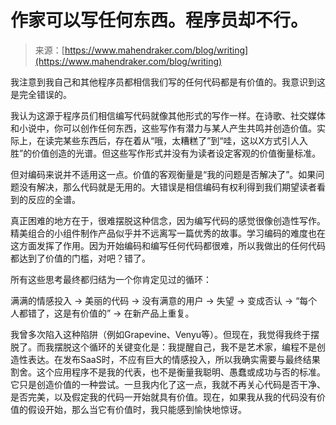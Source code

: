 <!--yml

category: 未分类

date: 2024-05-27 14:34:06

-->

# 作家可以写任何东西。程序员却不行。

> 来源：[https://www.mahendraker.com/blog/writing](https://www.mahendraker.com/blog/writing)

<main class="space-y-4 text-base text-zinc-400">

我注意到我自己和其他程序员都相信我们写的任何代码都是有价值的。我意识到这是完全错误的。

我认为这源于程序员们相信编写代码就像其他形式的写作一样。在诗歌、社交媒体和小说中，你可以创作任何东西，这些写作有潜力与某人产生共鸣并创造价值。实际上，在读完某些东西后，存在着从“哦，太糟糕了”到“哇，这以X方式引人入胜”的价值创造的光谱。但这些写作形式并没有为读者设定客观的价值衡量标准。

但对编码来说并不适用这一点。价值的客观衡量是“我的问题是否解决了”。如果问题没有解决，那么代码就是无用的。大错误是相信编码有权利得到我们期望读者看到的反应的全谱。

真正困难的地方在于，很难摆脱这种信念，因为编写代码的感觉很像创造性写作。精美组合的小组件制作产品似乎并不远离写一篇优秀的故事。学习编码的难度也在这方面发挥了作用。因为开始编码和编写任何代码都很难，所以我做出的任何代码都达到了价值的门槛，对吧？错了。

所有这些思考最终都归结为一个你肯定见过的循环：

满满的情感投入 → 美丽的代码 → 没有满意的用户 → 失望 → 变成否认 → “每个人都错了，这是有价值的” → 在新产品上重复。

我曾多次陷入这种陷阱（例如Grapevine、Venyu等）。但现在，我觉得我终于摆脱了。而我摆脱这个循环的关键变化是：我提醒自己，我不是艺术家，编程不是创造性表达。在发布SaaS时，不应有巨大的情感投入，所以我确实需要与最终结果割舍。这个应用程序不是我的代表，也不是衡量我聪明、愚蠢或成功与否的标准。它只是创造价值的一种尝试。一旦我内化了这一点，我就不再关心代码是否干净、是否完美，以及假定我的代码一开始就具有价值。现在，如果我从我的代码没有价值的假设开始，那么当它有价值时，我只能感到愉快地惊讶。

</main>

